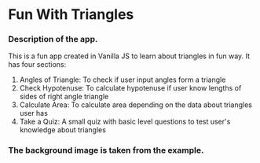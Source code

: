 # Fun With Triangles

### Description of the app.

This is a fun app created in Vanilla JS to learn about triangles in fun way. It has four sections:
1. Angles of Triangle: To check if user input angles form a triangle
1. Check Hypotenuse: To calculate hypotenuse if user know lengths of sides of right angle triangle
1. Calculate Area: To calculate area depending on the data about triangles user has
1. Take a Quiz: A small quiz with basic level questions to test user's knowledge about triangles

### The background image is  taken from the example. 
